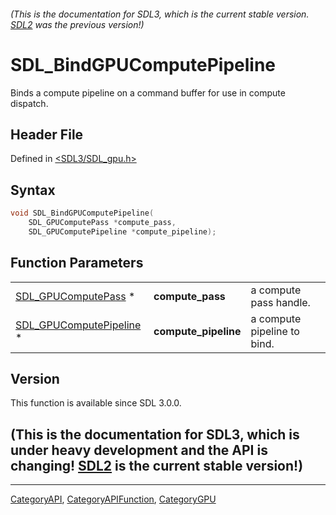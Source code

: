 ###### (This is the documentation for SDL3, which is the current stable version. [SDL2](https://wiki.libsdl.org/SDL2/) was the previous version!)
# SDL_BindGPUComputePipeline

Binds a compute pipeline on a command buffer for use in compute dispatch.

## Header File

Defined in [<SDL3/SDL_gpu.h>](https://github.com/libsdl-org/SDL/blob/main/include/SDL3/SDL_gpu.h)

## Syntax

```c
void SDL_BindGPUComputePipeline(
    SDL_GPUComputePass *compute_pass,
    SDL_GPUComputePipeline *compute_pipeline);
```

## Function Parameters

|                                                    |                      |                             |
| -------------------------------------------------- | -------------------- | --------------------------- |
| [SDL_GPUComputePass](SDL_GPUComputePass) *         | **compute_pass**     | a compute pass handle.      |
| [SDL_GPUComputePipeline](SDL_GPUComputePipeline) * | **compute_pipeline** | a compute pipeline to bind. |

## Version

This function is available since SDL 3.0.0.

## (This is the documentation for SDL3, which is under heavy development and the API is changing! [SDL2](https://wiki.libsdl.org/SDL2/) is the current stable version!)



----
[CategoryAPI](CategoryAPI), [CategoryAPIFunction](CategoryAPIFunction), [CategoryGPU](CategoryGPU)

